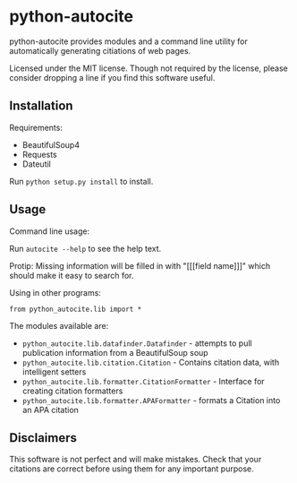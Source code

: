 python-autocite
============

python-autocite provides modules and a command line utility
for automatically generating citiations of web pages.

Licensed under the MIT license. Though not required by the
license, please consider dropping a line if you find this
software useful.

Installation
------------

Requirements:

* BeautifulSoup4
* Requests
* Dateutil

Run `python setup.py install` to install.

Usage
-----------
Command line usage:

Run `autocite --help` to see the help text.

Protip: Missing information will be filled in with "[[[field name]]]" which should make it easy to search for.

Using in other programs:

`from python_autocite.lib import *`

The modules available are:
* `python_autocite.lib.datafinder.Datafinder` - attempts to pull
publication information from a BeautifulSoup soup
* `python_autocite.lib.citation.Citation` - Contains citation data, 
with intelligent setters
* `python_autocite.lib.formatter.CitationFormatter` - Interface for
creating citation formatters
* `python_autocite.lib.formatter.APAFormatter` - formats a Citation
into an APA citation

Disclaimers
-----------
This software is not perfect and will make mistakes. Check that
your citations are correct before using them for any important
purpose.

